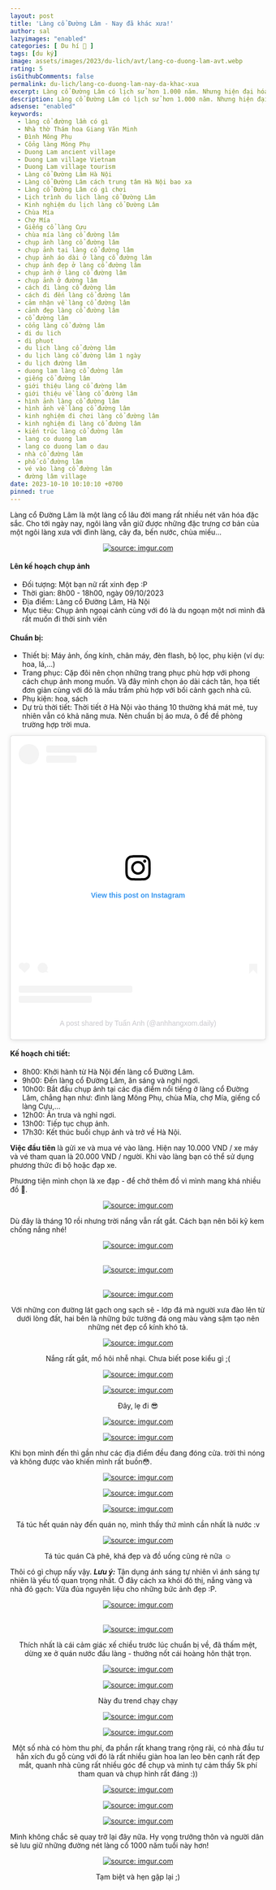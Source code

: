 ```yaml
---
layout: post
title: 'Làng cổ Đường Lâm - Nay đã khác xưa!'
author: sal
lazyimages: "enabled"
categories: [ Du hí 🛫 ]
tags: [du ký]
image: assets/images/2023/du-lich/avt/lang-co-duong-lam-avt.webp
rating: 5
isGithubComments: false
permalink: du-lich/lang-co-duong-lam-nay-da-khac-xua
excerpt: Làng cổ Đường Lâm có lịch sử hơn 1.000 năm. Nhưng hiện đại hóa đã gây ra thách thức và ảnh hưởng tiêu cực đến làng. Một số ngôi nhà cổ đã bị phá bỏ để xây dựng nhà cao tầng và nét văn hóa truyền thống đang dần biến mất.
description: Làng cổ Đường Lâm có lịch sử hơn 1.000 năm. Nhưng hiện đại hóa đã gây ra thách thức và ảnh hưởng tiêu cực đến làng. Một số ngôi nhà cổ đã bị phá bỏ để xây dựng nhà cao tầng và nét văn hóa truyền thống đang dần biến mất.
adsense: "enabled"
keywords:
  - làng cổ đường lầm có gì
  - Nhà thờ Thám hoa Giang Văn Minh
  - Đình Mông Phụ
  - Cổng làng Mông Phụ
  - Duong Lam ancient village
  - Duong Lam village Vietnam
  - Duong Lam village tourism
  - Làng cổ Đường Lâm Hà Nội
  - Làng cổ Đường Lâm cách trung tâm Hà Nội bao xa
  - Làng cổ Đường Lâm có gì chơi
  - Lịch trình du lịch làng cổ Đường Lâm
  - Kinh nghiệm du lịch làng cổ Đường Lâm
  - Chùa Mía
  - Chợ Mía
  - Giếng cổ làng Cựu
  - chùa mía làng cổ đường lâm
  - chụp ảnh làng cổ đường lâm
  - chụp ảnh tại làng cổ đường lâm
  - chụp ảnh áo dài ở làng cổ đường lâm
  - chụp ảnh đẹp ở làng cổ đường lâm
  - chụp ảnh ở làng cổ đường lâm
  - chụp ảnh ở đường lâm
  - cách đi làng cổ đường lâm
  - cách đi đến làng cổ đường lâm
  - cảm nhận về làng cổ đường lâm
  - cảnh đẹp làng cổ đường lâm
  - cổ đường lâm
  - cổng làng cổ đường lâm
  - di du lich
  - di phuot
  - du lịch làng cổ đường lâm
  - du lịch làng cổ đường lâm 1 ngày
  - du lịch đường lâm
  - duong lam làng cổ đường lâm
  - giếng cổ đường lâm
  - giới thiệu làng cổ đường lâm
  - giới thiệu về làng cổ đường lâm
  - hình ảnh làng cổ đường lâm
  - hình ảnh về làng cổ đường lâm
  - kinh nghiệm đi chơi làng cổ đường lâm
  - kinh nghiệm đi làng cổ đường lâm
  - kiến trúc làng cổ đường lâm
  - lang co duong lam
  - lang co duong lam o dau
  - nhà cổ đường lâm
  - phố cổ đường lâm
  - vé vào làng cổ đường lâm
  - đường lâm village
date: 2023-10-10 10:10:10 +0700
pinned: true
---
```


Làng cổ Đường Lâm là một làng cổ lâu đời mang rất nhiều nét văn hóa đặc sắc. Cho tới ngày nay, ngôi làng vẫn giữ được những đặc trưng cơ bản của một ngôi làng xưa với đình làng, cây đa, bến nước, chùa miếu...

<div class="content" style="text-align:center; ">
<a href="https://imgur.com/dpuP5FM"><img  src="https://i.imgur.com/dpuP5FM.jpg" title="source: imgur.com" /></a><br><p></p>
</div>

#### Lên kế hoạch chụp ảnh

* Đối tượng: Một bạn nữ rất xinh đẹp :P
* Thời gian: 8h00 - 18h00, ngày 09/10/2023
* Địa điểm: Làng cổ Đường Lâm, Hà Nội
* Mục tiêu: Chụp ảnh ngoại cảnh cùng với đó là du ngoạn một nơi mình đã rất muốn đi thời sinh viên

#### Chuẩn bị:

* Thiết bị: Máy ảnh, ống kính, chân máy, đèn flash, bộ lọc, phụ kiện (ví dụ: hoa, lá,...)
* Trang phục: Cặp đôi nên chọn những trang phục phù hợp với phong cách chụp ảnh mong muốn. Và đây mình chọn áo dài cách tân, họa tiết đơn giản cùng với đó là mầu trầm phù hợp với bối cảnh gạch nhà cũ.
* Phụ kiện: hoa, sách
* Dự trù thời tiết: Thời tiết ở Hà Nội vào tháng 10 thường khá mát mẻ, tuy nhiên vẫn có khả năng mưa. Nên chuẩn bị áo mưa, ô để đề phòng trường hợp trời mưa.

<blockquote class="instagram-media" data-instgrm-captioned data-instgrm-permalink="https://www.instagram.com/p/C0qWPpTMLWv/?utm_source=ig_embed&utm_campaign=loading" data-instgrm-version="14" style=" background:#FFF; border:0; border-radius:3px; box-shadow:0 0 1px 0 rgba(0,0,0,0.5),0 1px 10px 0 rgba(0,0,0,0.15); margin: 1px; max-width:658px; min-width:326px; padding:0; width:99.375%; width:-webkit-calc(100% - 2px); width:calc(100% - 2px);"><div style="padding:16px;"> <a href="https://www.instagram.com/p/C0qWPpTMLWv/?utm_source=ig_embed&utm_campaign=loading" style=" background:#FFFFFF; line-height:0; padding:0 0; text-align:center; text-decoration:none; width:100%;" target="_blank"> <div style=" display: flex; flex-direction: row; align-items: center;"> <div style="background-color: #F4F4F4; border-radius: 50%; flex-grow: 0; height: 40px; margin-right: 14px; width: 40px;"></div> <div style="display: flex; flex-direction: column; flex-grow: 1; justify-content: center;"> <div style=" background-color: #F4F4F4; border-radius: 4px; flex-grow: 0; height: 14px; margin-bottom: 6px; width: 100px;"></div> <div style=" background-color: #F4F4F4; border-radius: 4px; flex-grow: 0; height: 14px; width: 60px;"></div></div></div><div style="padding: 19% 0;"></div> <div style="display:block; height:50px; margin:0 auto 12px; width:50px;"><svg width="50px" height="50px" viewBox="0 0 60 60" version="1.1" xmlns="https://www.w3.org/2000/svg" xmlns:xlink="https://www.w3.org/1999/xlink"><g stroke="none" stroke-width="1" fill="none" fill-rule="evenodd"><g transform="translate(-511.000000, -20.000000)" fill="#000000"><g><path d="M556.869,30.41 C554.814,30.41 553.148,32.076 553.148,34.131 C553.148,36.186 554.814,37.852 556.869,37.852 C558.924,37.852 560.59,36.186 560.59,34.131 C560.59,32.076 558.924,30.41 556.869,30.41 M541,60.657 C535.114,60.657 530.342,55.887 530.342,50 C530.342,44.114 535.114,39.342 541,39.342 C546.887,39.342 551.658,44.114 551.658,50 C551.658,55.887 546.887,60.657 541,60.657 M541,33.886 C532.1,33.886 524.886,41.1 524.886,50 C524.886,58.899 532.1,66.113 541,66.113 C549.9,66.113 557.115,58.899 557.115,50 C557.115,41.1 549.9,33.886 541,33.886 M565.378,62.101 C565.244,65.022 564.756,66.606 564.346,67.663 C563.803,69.06 563.154,70.057 562.106,71.106 C561.058,72.155 560.06,72.803 558.662,73.347 C557.607,73.757 556.021,74.244 553.102,74.378 C549.944,74.521 548.997,74.552 541,74.552 C533.003,74.552 532.056,74.521 528.898,74.378 C525.979,74.244 524.393,73.757 523.338,73.347 C521.94,72.803 520.942,72.155 519.894,71.106 C518.846,70.057 518.197,69.06 517.654,67.663 C517.244,66.606 516.755,65.022 516.623,62.101 C516.479,58.943 516.448,57.996 516.448,50 C516.448,42.003 516.479,41.056 516.623,37.899 C516.755,34.978 517.244,33.391 517.654,32.338 C518.197,30.938 518.846,29.942 519.894,28.894 C520.942,27.846 521.94,27.196 523.338,26.654 C524.393,26.244 525.979,25.756 528.898,25.623 C532.057,25.479 533.004,25.448 541,25.448 C548.997,25.448 549.943,25.479 553.102,25.623 C556.021,25.756 557.607,26.244 558.662,26.654 C560.06,27.196 561.058,27.846 562.106,28.894 C563.154,29.942 563.803,30.938 564.346,32.338 C564.756,33.391 565.244,34.978 565.378,37.899 C565.522,41.056 565.552,42.003 565.552,50 C565.552,57.996 565.522,58.943 565.378,62.101 M570.82,37.631 C570.674,34.438 570.167,32.258 569.425,30.349 C568.659,28.377 567.633,26.702 565.965,25.035 C564.297,23.368 562.623,22.342 560.652,21.575 C558.743,20.834 556.562,20.326 553.369,20.18 C550.169,20.033 549.148,20 541,20 C532.853,20 531.831,20.033 528.631,20.18 C525.438,20.326 523.257,20.834 521.349,21.575 C519.376,22.342 517.703,23.368 516.035,25.035 C514.368,26.702 513.342,28.377 512.574,30.349 C511.834,32.258 511.326,34.438 511.181,37.631 C511.035,40.831 511,41.851 511,50 C511,58.147 511.035,59.17 511.181,62.369 C511.326,65.562 511.834,67.743 512.574,69.651 C513.342,71.625 514.368,73.296 516.035,74.965 C517.703,76.634 519.376,77.658 521.349,78.425 C523.257,79.167 525.438,79.673 528.631,79.82 C531.831,79.965 532.853,80.001 541,80.001 C549.148,80.001 550.169,79.965 553.369,79.82 C556.562,79.673 558.743,79.167 560.652,78.425 C562.623,77.658 564.297,76.634 565.965,74.965 C567.633,73.296 568.659,71.625 569.425,69.651 C570.167,67.743 570.674,65.562 570.82,62.369 C570.966,59.17 571,58.147 571,50 C571,41.851 570.966,40.831 570.82,37.631"></path></g></g></g></svg></div><div style="padding-top: 8px;"> <div style=" color:#3897f0; font-family:Arial,sans-serif; font-size:14px; font-style:normal; font-weight:550; line-height:18px;">View this post on Instagram</div></div><div style="padding: 12.5% 0;"></div> <div style="display: flex; flex-direction: row; margin-bottom: 14px; align-items: center;"><div> <div style="background-color: #F4F4F4; border-radius: 50%; height: 12.5px; width: 12.5px; transform: translateX(0px) translateY(7px);"></div> <div style="background-color: #F4F4F4; height: 12.5px; transform: rotate(-45deg) translateX(3px) translateY(1px); width: 12.5px; flex-grow: 0; margin-right: 14px; margin-left: 2px;"></div> <div style="background-color: #F4F4F4; border-radius: 50%; height: 12.5px; width: 12.5px; transform: translateX(9px) translateY(-18px);"></div></div><div style="margin-left: 8px;"> <div style=" background-color: #F4F4F4; border-radius: 50%; flex-grow: 0; height: 20px; width: 20px;"></div> <div style=" width: 0; height: 0; border-top: 2px solid transparent; border-left: 6px solid #f4f4f4; border-bottom: 2px solid transparent; transform: translateX(16px) translateY(-4px) rotate(30deg)"></div></div><div style="margin-left: auto;"> <div style=" width: 0px; border-top: 8px solid #F4F4F4; border-right: 8px solid transparent; transform: translateY(16px);"></div> <div style=" background-color: #F4F4F4; flex-grow: 0; height: 12px; width: 16px; transform: translateY(-4px);"></div> <div style=" width: 0; height: 0; border-top: 8px solid #F4F4F4; border-left: 8px solid transparent; transform: translateY(-4px) translateX(8px);"></div></div></div> <div style="display: flex; flex-direction: column; flex-grow: 1; justify-content: center; margin-bottom: 24px;"> <div style=" background-color: #F4F4F4; border-radius: 4px; flex-grow: 0; height: 14px; margin-bottom: 6px; width: 224px;"></div> <div style=" background-color: #F4F4F4; border-radius: 4px; flex-grow: 0; height: 14px; width: 144px;"></div></div></a><p style=" color:#c9c8cd; font-family:Arial,sans-serif; font-size:14px; line-height:17px; margin-bottom:0; margin-top:8px; overflow:hidden; padding:8px 0 7px; text-align:center; text-overflow:ellipsis; white-space:nowrap;"><a href="https://www.instagram.com/p/C0qWPpTMLWv/?utm_source=ig_embed&utm_campaign=loading" style=" color:#c9c8cd; font-family:Arial,sans-serif; font-size:14px; font-style:normal; font-weight:normal; line-height:17px; text-decoration:none;" target="_blank">A post shared by Tuấn Anh (@anhhangxom.daily)</a></p></div></blockquote>
<script async onerror="var a=document.createElement('script');a.src='https://iframely.net/files/instagram_embed.js';document.body.appendChild(a);" src="https://www.instagram.com/embed.js"></script>

#### Kế hoạch chi tiết:

* 8h00: Khởi hành từ Hà Nội đến làng cổ Đường Lâm.
* 9h00: Đến làng cổ Đường Lâm, ăn sáng và nghỉ ngơi.
* 10h00: Bắt đầu chụp ảnh tại các địa điểm nổi tiếng ở làng cổ Đường Lâm, chẳng hạn như: đình làng Mông Phụ, chùa Mía, chợ Mía, giếng cổ làng Cựu,...
* 12h00: Ăn trưa và nghỉ ngơi.
* 13h00: Tiếp tục chụp ảnh.
* 17h30: Kết thúc buổi chụp ảnh và trở về Hà Nội.

**Việc đầu tiên** là gửi xe và mua vé vào làng. Hiện nay 10.000 VND / xe máy và vé tham quan là 20.000 VND / người. Khi vào làng bạn có thể sử dụng phương thức đi bộ hoặc đạp xe.

Phương tiện mình chọn là xe đạp - để chở thêm đồ vì mình mang khá nhiều đồ 💼.

<div class="content" style="text-align:center; ">
<a href="https://imgur.com/AM5luCO"><img   src="https://i.imgur.com/AM5luCO.jpg" title="source: imgur.com" /></a>
</div>

Dù đây là tháng 10 rồi nhưng trời nắng vẫn rất gắt. Cách bạn nên bôi kỹ kem chống nắng nhé!

<div class="content" style="text-align:center; ">
<a href="https://imgur.com/A0yjhma"><img  loading="lazy" src="https://i.imgur.com/A0yjhma.jpg" title="source: imgur.com" /></a><br><p></p><br>
<a href="https://imgur.com/A6VRVMm"><img class="lazyload" loading="lazy" src="https://i.imgur.com/A6VRVMm.jpg" title="source: imgur.com" /></a><br><p></p><br><a href="https://imgur.com/UvMl0eo"><img class="lazyload" loading="lazy" src="https://i.imgur.com/UvMl0eo.jpg" title="source: imgur.com" /></a><br><p>Với những con đường lát gạch ong sạch sẽ - lớp đá mà người xưa đào lên từ dưới lòng đất, hai bên là những bức tường đá ong màu vàng sậm tạo nên những nét đẹp cổ kính khó tả.</p>
<a href="https://imgur.com/AYUL0Db"><img class="lazyload" loading="lazy" src="https://i.imgur.com/AYUL0Db.jpg" title="source: imgur.com" /></a><br><p>Nắng rất gắt, mồ hôi nhễ nhại. Chưa biết pose kiểu gì ;( </p><a href="https://imgur.com/BWVw46B"><img class="lazyload" loading="lazy" src="https://i.imgur.com/BWVw46B.jpg" title="source: imgur.com" /></a><br><p></p>
<a href="https://imgur.com/1g0VE4C"><img class="lazyload" loading="lazy" src="https://i.imgur.com/1g0VE4C.jpg" title="source: imgur.com" /></a><br><p>Đây, lẹ đi 😎</p>
<a href="https://imgur.com/c4Ipfaq"><img class="lazyload" loading="lazy" src="https://i.imgur.com/c4Ipfaq.jpg" title="source: imgur.com" /></a><br><p></p><a href="https://imgur.com/wwsEWCs"><img class="lazyload" loading="lazy" src="https://i.imgur.com/wwsEWCs.png" title="source: imgur.com" /></a>
</div>

Khi bọn mình đến thì gần như các địa điểm đều đang đóng cửa. trời thì nóng và không được vào khiến mình rất buồn😳.

<div class="content" style="text-align:center; ">
<a href="https://imgur.com/kgK65Is"><img class="lazyload" loading="lazy" src="https://i.imgur.com/kgK65Is.jpg" title="source: imgur.com" /></a><br><p></p><a href="https://imgur.com/590ZyXQ"><img class="lazyload" loading="lazy" src="https://i.imgur.com/590ZyXQ.jpg" title="source: imgur.com" /></a><br><p></p><a href="https://imgur.com/Fsh9SUQ"><img class="lazyload" loading="lazy" src="https://i.imgur.com/Fsh9SUQ.jpg" title="source: imgur.com" /></a><br><p>Tá túc hết quán này đến quán nọ, mình thấy thứ mình cần nhất là nước :v</p><a href="https://imgur.com/rt8YiCa"><img class="lazyload" loading="lazy" src="https://i.imgur.com/rt8YiCa.jpg" title="source: imgur.com" /></a><br><p>Tá túc quán Cà phê, khá đẹp và đồ uống cũng rẻ nữa ☺️ </p></div>

Thôi có gì chụp nấy vậy. ***Lưu ý:*** Tận dụng ánh sáng tự nhiên vì ánh sáng tự nhiên là yếu tố quan trọng nhất. Ở đây cách xa khói đô thị, nắng vàng và nhà đỏ gạch: Vừa đủa nguyên liệu cho những bức ảnh đẹp :P.

<div class="content" style="text-align:center; ">
<a href="https://imgur.com/KHFOn8b"><img class="lazyload" loading="lazy" src="https://i.imgur.com/KHFOn8b.jpg" title="source: imgur.com" /></a><br><p></p><br>
<a href="https://imgur.com/glrfhiO"><img class="lazyload" loading="lazy" src="https://i.imgur.com/glrfhiO.jpg" title="source: imgur.com" /></a><br><p>Thích nhất là cái cảm giác xế chiều trước lúc chuẩn bị về, đã thấm mệt, dừng xe ở quán nước đầu làng - thưởng nốt cái hoàng hôn thật trọn.</p><a href="https://imgur.com/GRkGfb5"><img class="lazyload" loading="lazy" src="https://i.imgur.com/GRkGfb5.jpg" title="source: imgur.com" /></a><br><p></p><a href="https://imgur.com/G20xjgK"><img class="lazyload" loading="lazy" src="https://i.imgur.com/G20xjgK.png" title="source: imgur.com" /></a><br><p>Này đu trend chạy chạy</p><a href="https://imgur.com/V0TTiYT"><img class="lazyload" loading="lazy" src="https://i.imgur.com/V0TTiYT.jpg" title="source: imgur.com" /></a><br><p></p><a href="https://imgur.com/eH17hQ5"><img class="lazyload" loading="lazy" src="https://i.imgur.com/eH17hQ5.jpg" title="source: imgur.com" /></a><br><p>Một số nhà có hòm thu phí, đa phần rất khang trang rộng rãi, có nhà đầu tư hẳn xích đu gỗ cùng với đó là  rất nhiều giàn hoa lan leo bên cạnh rất đẹp mắt, quanh nhà cũng rất nhiều góc để chụp và mình tự cảm thấy 5k phí tham quan và chụp hình rất đáng :))</p><a href="https://imgur.com/M6Eroln"><img class="lazyload" loading="lazy" src="https://i.imgur.com/M6Eroln.jpg" title="source: imgur.com" /></a><br><p></p><a href="https://imgur.com/hrgKdla"><img class="lazyload" loading="lazy" src="https://i.imgur.com/hrgKdla.jpg" title="source: imgur.com" /></a><br><p></p><a href="https://imgur.com/HTcHGkn"><img class="lazyload" loading="lazy" src="https://i.imgur.com/HTcHGkn.jpg" title="source: imgur.com" /></a>
</div>

Mình không chắc sẽ quay trở lại đây nữa. Hy vọng trưởng thôn và người dân sẽ lưu giữ những đường nét làng cổ 1000 năm tuổi này hơn!

<div class="content" style="text-align:center; ">
<a href="https://imgur.com/Z1nm0Gj"><img class="lazyload" loading="lazy" src="https://i.imgur.com/Z1nm0Gj.jpg" title="source: imgur.com" /></a><br><p>Tạm biệt và hẹn gặp lại ;)</p><br></div>


